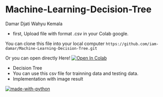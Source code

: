 # Machine-Learning-Decision-Tree <br/>

Damar Djati Wahyu Kemala <br/>

- first, Upload file with format .csv in your Colab google. 

You can clone this file into your local computer ```https://github.com/iam-damar/Machine-Learning-Decision-Tree.git```

Or you can open directly Here! [![Open In Colab](https://colab.research.google.com/assets/colab-badge.svg)](https://colab.research.google.com/drive/15U9ReWWIiRhfII-acYa9PMC50QHfrQMY)

- Decision Tree <br/>
- You can use this csv file for trainning data and testing data. <br/>
- Implementation with image result <br/>

[![made-with-python](https://img.shields.io/badge/Made%20with-Python-1f425f.svg)](https://www.python.org/)
